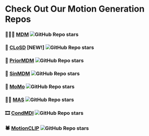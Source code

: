 # Check Out Our Motion Generation Repos 

### 🏃🏽‍♂️ [MDM](https://github.com/GuyTevet/motion-diffusion-model) ![GitHub Repo stars](https://img.shields.io/github/stars/GuyTevet/motion-diffusion-model?style=plastic)
### 🥋 [CLoSD](https://github.com/GuyTevet/CLoSD) [NEW!] ![GitHub Repo stars](https://img.shields.io/github/stars/GuyTevet/CLoSD?style=plastic)
### 👯 [PriorMDM](https://github.com/priorMDM/priorMDM) ![GitHub Repo stars](https://img.shields.io/github/stars/priorMDM/priorMDM?style=plastic)
### 🐉 [SinMDM](https://github.com/SinMDM/SinMDM) ![GitHub Repo stars](https://img.shields.io/github/stars/SinMDM/SinMDM?style=plastic)
### 🐒 [MoMo](https://github.com/MonkeySeeDoCG/MoMo) ![GitHub Repo stars](https://img.shields.io/github/stars/MonkeySeeDoCG/MoMo?style=plastic)
### 🏇🏻 [MAS](https://github.com/roykapon/MAS) ![GitHub Repo stars](https://img.shields.io/github/stars/roykapon/MAS?style=plastic)
### 🎞️ [CondMDI](https://github.com/setarehc/diffusion-motion-inbetweening) ![GitHub Repo stars](https://img.shields.io/github/stars/setarehc/diffusion-motion-inbetweening?style=plastic)
### 🕷️ [MotionCLIP](https://github.com/GuyTevet/MotionCLIP) ![GitHub Repo stars](https://img.shields.io/github/stars/GuyTevet/MotionCLIP?style=plastic)


